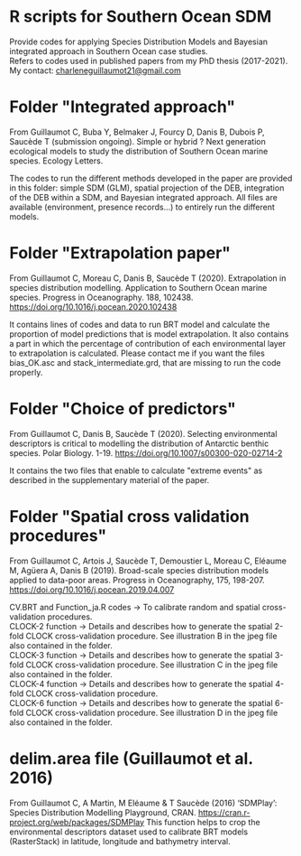 # R scripts for Southern Ocean SDM
Provide codes for applying Species Distribution Models and Bayesian integrated approach in Southern Ocean case studies.  
Refers to codes used in published papers from my PhD thesis (2017-2021).
My contact: charleneguillaumot21@gmail.com

# Folder "Integrated approach" 
From Guillaumot C, Buba Y, Belmaker J, Fourcy D, Danis B, Dubois P, Saucède T (submission ongoing). Simple or hybrid ? Next generation ecological models to study the distribution of Southern Ocean marine species. Ecology Letters.

The codes to run the different methods developed in the paper are provided in this folder: simple SDM (GLM), spatial projection of the DEB, integration of the DEB within a SDM, and Bayesian integrated approach.
All files are available (environment, presence records...) to entirely run the different models.


# Folder "Extrapolation paper" 
From Guillaumot C, Moreau C, Danis B, Saucède T (2020). Extrapolation in species distribution modelling. Application to Southern Ocean marine species. Progress in Oceanography. 188, 102438. https://doi.org/10.1016/j.pocean.2020.102438

It contains lines of codes and data to run BRT model and calculate the proportion of model predictions that is model extrapolation. It also contains a part in which the percentage of contribution of each environmental layer to extrapolation is calculated. Please contact me if you want the files bias_OK.asc and stack_intermediate.grd, that are missing to run the code properly.


# Folder "Choice of predictors" 
From Guillaumot C, Danis B, Saucède T (2020). Selecting environmental descriptors is critical to modelling the distribution of Antarctic benthic species. Polar Biology. 1-19.
https://doi.org/10.1007/s00300-020-02714-2

It contains the two files that enable to calculate "extreme events" as described in the supplementary material of the paper.


# Folder "Spatial cross validation procedures"
From Guillaumot C, Artois J, Saucède T, Demoustier L, Moreau C, Eléaume M, Agüera A, Danis B (2019). Broad-scale species distribution models applied to data-poor areas. Progress in Oceanography, 175, 198-207. https://doi.org/10.1016/j.pocean.2019.04.007

CV.BRT and Function_ja.R codes
-> To calibrate random and spatial cross-validation procedures. <br>
CLOCK-2 function 
-> Details and describes how to generate the spatial 2-fold CLOCK cross-validation procedure. See illustration B in the jpeg file also contained in the folder. <br>
CLOCK-3 function 
-> Details and describes how to generate the spatial 3-fold CLOCK cross-validation procedure. See illustration C in the jpeg file also contained in the folder. <br>
CLOCK-4 function
-> Details and describes how to generate the spatial 4-fold CLOCK cross-validation procedure. <br>
CLOCK-6 function
-> Details and describes how to generate the spatial 6-fold CLOCK cross-validation procedure. See illustration D in the jpeg file also contained in the folder. <br>

# delim.area file (Guillaumot et al. 2016)
From Guillaumot C, A Martin, M Eléaume & T Saucède (2016) ‘SDMPlay’: Species Distribution Modelling Playground, CRAN. https://cran.r-project.org/web/packages/SDMPlay 
This function helps to crop the environmental descriptors dataset used to calibrate BRT models (RasterStack) in latitude, longitude and bathymetry interval.


